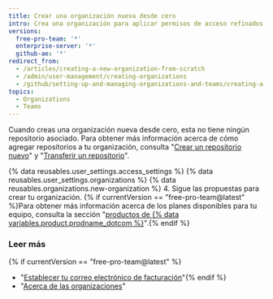 ```yaml
---
title: Crear una organización nueva desde cero
intro: Crea una organización para aplicar permisos de acceso refinados a los repositorios.
versions:
  free-pro-team: '*'
  enterprise-server: '*'
  github-ae: '*'
redirect_from:
  - /articles/creating-a-new-organization-from-scratch
  - /admin/user-management/creating-organizations
  - /github/setting-up-and-managing-organizations-and-teams/creating-a-new-organization-from-scratch
topics:
  - Organizations
  - Teams
---
```


Cuando creas una organización nueva desde cero, esta no tiene ningún repositorio asociado. Para obtener más información acerca de cómo agregar repositorios a tu organización, consulta "[Crear un repositorio nuevo](/articles/creating-a-new-repository)" y "[Transferir un repositorio](/articles/transferring-a-repository)".

{% data reusables.user_settings.access_settings %}
{% data reusables.user_settings.organizations %}
{% data reusables.organizations.new-organization %}
4. Sigue las propuestas para crear tu organización. {% if currentVersion == "free-pro-team@latest" %}Para obtener más información acerca de los planes disponibles para tu equipo, consulta la sección "[productos de {% data variables.product.prodname_dotcom %}](/articles/githubs-products)".{% endif %}

### Leer más

{% if currentVersion == "free-pro-team@latest" %}
- "[Establecer tu correo electrónico de facturación](/articles/setting-your-billing-email)"{% endif %}
- "[Acerca de las organizaciones](/articles/about-organizations)"

